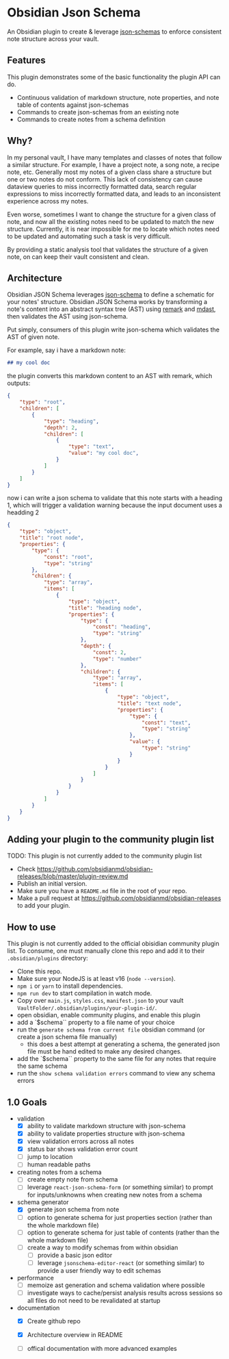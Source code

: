 # Obsidian Json Schema

An Obsidian plugin to create & leverage [json-schemas](https://json-schema.org/) to enforce consistent note structure across your vault.

## Features

This plugin demonstrates some of the basic functionality the plugin API can do.
- Continuous validation of markdown structure, note properties, and note table of contents against json-schemas
- Commands to create json-schemas from an existing note
- Commands to create notes from a schema definition

## Why?

In my personal vault, I have many templates and classes of notes that follow a similar structure. For example, I have a project note, a song note, a recipe note, etc. Generally most my notes of a given class share a structure but one or two notes do not conform. This lack of consistency can cause dataview queries to miss incorrectly formatted data, search regular expressions to miss incorrectly formatted data, and leads to an inconsistent experience across my notes.

Even worse, sometimes I want to change the structure for a given class of note, and now all the existing notes need to be updated to match the new structure. Currently, it is near impossible for me to locate which notes need to be updated and automating such a task is very difficult.

By providing a static analysis tool that validates the structure of a given note, on can keep their vault consistent and clean.

## Architecture

Obsidian JSON Schema leverages [json-schema](https://json-schema.org/) to define a schematic for your notes' structure. Obsidian JSON Schema works by transforming a note's content into an abstract syntax tree (AST) using [remark](https://github.com/remarkjs/remark) and [mdast](https://github.com/syntax-tree/mdast), then validates the AST using json-schema. 

Put simply, consumers of this plugin write json-schema which validates the AST of given note.

For example, say i have a markdown note:

```markdown
## my cool doc
```

the plugin converts this markdown content to an AST with remark, which outputs:

```json
{
    "type": "root",
    "children": [
        {
            "type": "heading",
            "depth": 2,
            "children": [
                {
                    "type": "text",
                    "value": "my cool doc",
                }
            ]
        }
    ]
}
```

now i can write a json schema to validate that this note starts with a heading 1, which will trigger a validation warning because the input document uses a headding 2 

```json
{
    "type": "object",
    "title": "root node",
    "properties": {
        "type": {
            "const": "root",
            "type": "string"
        },
        "children": {
            "type": "array",
            "items": [
                {
                    "type": "object",
                    "title": "heading node",
                    "properties": {
                        "type": {
                            "const": "heading",
                            "type": "string"
                        },
                        "depth": {
                            "const": 2,
                            "type": "number"
                        },
                        "children": {
                            "type": "array",
                            "items": [
                                {
                                    "type": "object",
                                    "title": "text node",
                                    "properties": {
                                        "type": {
                                            "const": "text",
                                            "type": "string"
                                        },
                                        "value": {
                                            "type": "string"
                                        }
                                    }
                                }
                            ]
                        }
                    }
                }
            ]
        }
    }
}
```


## Adding your plugin to the community plugin list

TODO: This plugin is not currently added to the community plugin list

- Check https://github.com/obsidianmd/obsidian-releases/blob/master/plugin-review.md
- Publish an initial version.
- Make sure you have a `README.md` file in the root of your repo.
- Make a pull request at https://github.com/obsidianmd/obsidian-releases to add your plugin.

## How to use

This plugin is not currently added to the official obisidian community plugin list. To consume, one must manually clone this repo and add it to their `.obsidian/plugins` directory:

- Clone this repo.
- Make sure your NodeJS is at least v16 (`node --version`).
- `npm i` or `yarn` to install dependencies.
- `npm run dev` to start compilation in watch mode.
- Copy over `main.js`, `styles.css`, `manifest.json` to your vault `VaultFolder/.obsidian/plugins/your-plugin-id/`.
- open obsidian, enable community plugins, and enable this plugin
- add a `$schema`` property to a file name of your choice
- run the `generate schema from current file` obsidian command (or create a json schema file manually)
  - this does a best attempt at generating a schema, the generated json file must be hand edited to make any desired changes.
- add the `$schema`` property to the same file for any notes that require the same schema
- run the `show schema validation errors` command to view any schema errors

## 1.0 Goals
- validation
  - [x] ability to validate markdown structure with json-schema
  - [x] ability to validate properties structure with json-schema
  - [x] view validation errors across all notes
  - [x] status bar shows validation error count
  - [ ] jump to location
  - [ ] human readable paths
- creating notes from a schema
  - [ ] create empty note from schema
  - [ ] leverage `react-json-schema-form` (or something similar) to prompt for inputs/unknowns when creating new notes from a schema
- schema generator 
  - [x] generate json schema from note
  - [ ] option to generate schema for just properties section (rather than the whole markdown file)
  - [ ] option to generate schema for just table of contents (rather than the whole markdown file)
  - [ ] create a way to modify schemas from within obsidian
    - [ ] provide a basic json editor
    - [ ] leverage `jsonschema-editor-react` (or something similar) to provide a user friendly way to edit schemas
- performance
  - [ ] memoize ast generation and schema validation where possible
  - [ ] investigate ways to cache/persist analysis results across sessions so all files do not need to be revalidated at startup
- documentation
  - [x] Create github repo
  - [x] Architecture overview in README
  - [ ] offical documentation with more advanced examples

